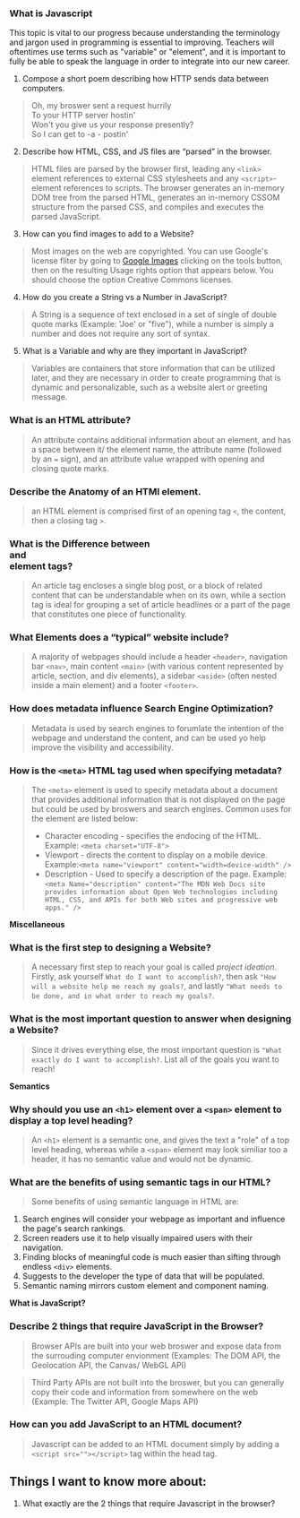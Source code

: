 ### What is Javascript

This topic is vital to our progress because understanding the terminology and jargon used in programming is essential to improving. Teachers will oftentimes use terms such as "variable" or "element", and it is important to fully be able to speak the language in order to integrate into our new career.

1. Compose a short poem describing how HTTP sends data between computers.
> Oh, my broswer sent a request hurrily <br>
To your HTTP server hostin' <br>
Won't you give us your response presently? <br>
So I can get to -a - postin'

2. Describe how HTML, CSS, and JS files are “parsed” in the browser.
> HTML files are parsed by the browser first, leading any `<link>` element references to external CSS stylesheets and any `<script>`-element references to scripts. The browser generates an in-memory DOM tree from the parsed HTML, generates an in-memory CSSOM structure from the parsed CSS, and compiles and executes the parsed JavaScript.

3. How can you find images to add to a Website?
> Most images on the web are copyrighted. You can use Google's license fliter by going to [Google Images](https://www.google.com/imghp?hl=en&tab=ri&authuser=0&ogbl) clicking on the tools button, then on the resulting Usage rights option that appears below. You should choose the option Creative Commons licenses.

4. How do you create a String vs a Number in JavaScript?
> A String is a sequence of text enclosed in a set of single of double quote marks (Example: 'Joe' or "five"), while a number is simply a number and does not require any sort of syntax. 

5. What is a Variable and why are they important in JavaScript?
> Variables are containers that store information that can be utilized later, and they are necessary in order to create programming that is dynamic and personalizable, such as a website alert or greeting message.

### What is an HTML attribute?
> An attribute contains additional information about an element, and has a space between it/ the element name, the attribute name (followed by an `=` sign), and an attribute value wrapped with opening and closing quote marks.

### Describe the Anatomy of an HTMl element.
> an HTML element is comprised first of an opening tag `<`, the content, then a closing tag `>`.

### What is the Difference between <article> and <section> element tags?
> An article tag encloses a single blog post, or a block of related content that can be understandable when on its own, while a section tag is ideal for grouping a set of article headlines or a part of the page that constitutes one piece of functionality.

### What Elements does a “typical” website include?
> A majority of webpages should include a header `<header>`, navigation bar `<nav>`, main content `<main>` (with various content represented by article, section, and div elements), a sidebar `<aside>` (often nested inside a main element) and a footer `<footer>`.

### How does metadata influence Search Engine Optimization?
> Metadata is used by search engines to forumlate the intention of the webpage and understand the content, and can be used yo help improve the visibility  and accessibility. 

### How is the `<meta>` HTML tag used when specifying metadata?
> The `<meta>` element is used to specify metadata about a document that provides additional information that is not displayed on the page but could be used by broswers and search engines. Common uses for the <meta> element are listed below:
> - Character encoding - specifies the endocing of the HTML. Example: `<meta charset="UTF-8">`
> - Viewport - directs the content to display on a mobile device. Example:`<meta name="viewport" content="width=device-width" />`
> - Description - Used to specify a description of the page. Example: 
`<meta Name="description"
  content="The MDN Web Docs site
  provides information about Open Web technologies
  including HTML, CSS, and APIs for both Web sites and
  progressive web apps." />`


**Miscellaneous**


### What is the first step to designing a Website?
> A necessary first step  to reach your goal is called *project ideation*. Firstly, ask yourself `What do I want to accomplish?`, then ask `"How will a website help me reach my goals?`, and lastly `"What needs to be done, and in what order to reach my goals?`.

### What is the most important question to answer when designing a Website?
> Since it drives everything else, the most important question is `"What exactly do I want to accomplish?`. List all of the goals you want to reach!

**Semantics**

### Why should you use an `<h1>` element over a `<span>` element to display a top level heading?
> An `<h1>` element is a semantic one, and gives the text a "role" of a top level heading, whereas while a `<span>` element may look similiar too a header, it has no semantic value and would not be dynamic.

### What are the benefits of using semantic tags in our HTML?
> Some benefits of using semantic language in HTML are: 
1. Search engines will consider your webpage as important and influence the page's search rankings.
2. Screen readers use it to help visually impaired users with their navigation.
3. Finding blocks of meaningful code is much easier than sifting through endless `<div>` elements.
4. Suggests to the developer the type of data that will be populated.
5. Semantic naming mirrors custom element and component naming.

**What is JavaScript?**

### Describe 2 things that require JavaScript in the Browser?
> Browser APIs are built into your web broswer and expose data from the surrouding computer envionment (Examples: The DOM API, the Geolocation API, the Canvas/ WebGL API)

>Third Party APIs are not built into the broswer, but you can generally copy their code and information from somewhere on the web (Example: The Twitter API, Google Maps API)

### How can you add JavaScript to an HTML document?
> Javascript can be added to an HTML document simply by adding a `<script src=""></script>` tag within the head tag.

## Things I want to know more about:
1. What exactly are the 2 things that require Javascript in the browser?
